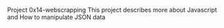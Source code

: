 Project 0x14-webscrapping
This project describes more about Javascript and How to manipulate JSON data
